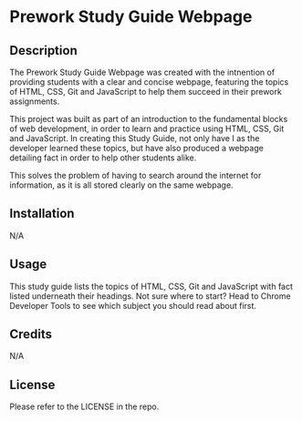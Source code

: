 # Prework Study Guide Webpage

## Description

The Prework Study Guide Webpage was created with the intnention of providing students with a clear and concise webpage, featuring the topics of HTML, CSS, Git and JavaScript to help them succeed in their prework assignments.

This project was built as part of an introduction to the fundamental blocks of web development, in order to learn and practice using HTML, CSS, Git and JavaScript. In creating this Study Guide, not only have I as the developer learned these topics, but have also produced a webpage detailing fact in order to help other students alike.

This solves the problem of having to search around the internet for information, as it is all stored clearly on the same webpage.

## Installation

N/A

## Usage

This study guide lists the topics of HTML, CSS, Git and JavaScript with fact listed underneath their headings. Not sure where to start? Head to Chrome Developer Tools to see which subject you should read about first. 

## Credits

N/A

## License

Please refer to the LICENSE in the repo.
